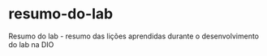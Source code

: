 # resumo-do-lab
Resumo do lab -  resumo das lições aprendidas durante o desenvolvimento do lab na DIO
